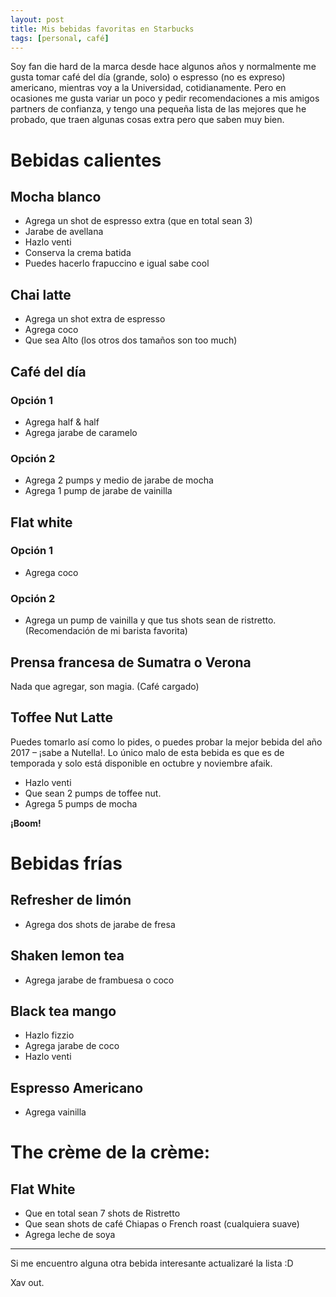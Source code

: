 ```yaml
---
layout: post
title: Mis bebidas favoritas en Starbucks
tags: [personal, café]
---
```




Soy fan die hard de la marca desde hace algunos años y normalmente me gusta tomar café del día (grande, solo) o espresso (no es expreso) americano, mientras voy a la Universidad, cotidianamente. Pero en ocasiones me gusta variar un poco y pedir recomendaciones a mis amigos partners de confianza, y tengo una pequeña lista de las mejores que he probado, que traen algunas cosas extra pero que saben muy bien.

# Bebidas calientes
## Mocha blanco

*    Agrega un shot de espresso extra (que en total sean 3)
*    Jarabe de avellana
*    Hazlo venti
*    Conserva la crema batida
*    Puedes hacerlo frapuccino e igual sabe cool

## Chai latte

*    Agrega un shot extra de espresso
*    Agrega coco
*    Que sea Alto (los otros dos tamaños son too much)

## Café del día

### Opción 1
*    Agrega half & half
*    Agrega jarabe de caramelo

### Opción 2

*    Agrega 2 pumps y medio de jarabe de mocha
*    Agrega 1 pump de jarabe de vainilla

## Flat white
### Opción 1
*    Agrega coco

### Opción 2

*    Agrega un pump de vainilla y que tus shots sean de ristretto. (Recomendación de mi barista favorita)

## Prensa francesa de Sumatra o Verona

Nada que agregar, son magia. (Café cargado)

## Toffee Nut Latte

Puedes tomarlo así como lo pides, o puedes probar la mejor bebida del año 2017 – ¡sabe a Nutella!. Lo único malo de esta bebida es que es de temporada y solo está disponible en octubre y noviembre afaik.  

*    Hazlo venti
*    Que sean 2 pumps de toffee nut.
*    Agrega 5 pumps de mocha

**¡Boom!**

# Bebidas frías
## Refresher de limón

*    Agrega dos shots de jarabe de fresa

## Shaken lemon tea

*    Agrega jarabe de frambuesa o coco

## Black tea mango

*    Hazlo fizzio
*    Agrega jarabe de coco
*    Hazlo venti

## Espresso Americano

*    Agrega vainilla

# The crème de la crème:
## Flat White

*    Que en total sean 7 shots de Ristretto
*    Que sean shots de café Chiapas o French roast (cualquiera suave)
*    Agrega leche de soya

---

Si me encuentro alguna otra bebida interesante actualizaré la lista :D


Xav out.


